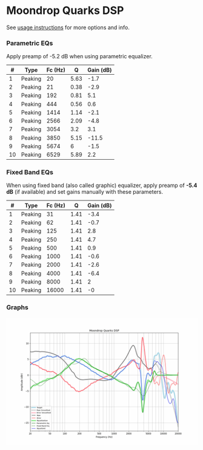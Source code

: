 # Moondrop Quarks DSP
See [usage instructions](https://github.com/jaakkopasanen/AutoEq#usage) for more options and info.

### Parametric EQs
Apply preamp of -5.2 dB when using parametric equalizer.

|   # | Type    |   Fc (Hz) |    Q |   Gain (dB) |
|-----|---------|-----------|------|-------------|
|   1 | Peaking |        20 | 5.63 |        -1.7 |
|   2 | Peaking |        21 | 0.38 |        -2.9 |
|   3 | Peaking |       192 | 0.81 |         5.1 |
|   4 | Peaking |       444 | 0.56 |         0.6 |
|   5 | Peaking |      1414 | 1.14 |        -2.1 |
|   6 | Peaking |      2566 | 2.09 |        -4.8 |
|   7 | Peaking |      3054 | 3.2  |         3.1 |
|   8 | Peaking |      3850 | 5.15 |       -11.5 |
|   9 | Peaking |      5674 | 6    |        -1.5 |
|  10 | Peaking |      6529 | 5.89 |         2.2 |

### Fixed Band EQs
When using fixed band (also called graphic) equalizer, apply preamp of **-5.4 dB** (if available) and set gains manually with these parameters.

|   # | Type    |   Fc (Hz) |    Q |   Gain (dB) |
|-----|---------|-----------|------|-------------|
|   1 | Peaking |        31 | 1.41 |        -3.4 |
|   2 | Peaking |        62 | 1.41 |        -0.7 |
|   3 | Peaking |       125 | 1.41 |         2.8 |
|   4 | Peaking |       250 | 1.41 |         4.7 |
|   5 | Peaking |       500 | 1.41 |         0.9 |
|   6 | Peaking |      1000 | 1.41 |        -0.6 |
|   7 | Peaking |      2000 | 1.41 |        -2.6 |
|   8 | Peaking |      4000 | 1.41 |        -6.4 |
|   9 | Peaking |      8000 | 1.41 |         2   |
|  10 | Peaking |     16000 | 1.41 |        -0   |

### Graphs
![](./Moondrop%20Quarks%20DSP.png)
